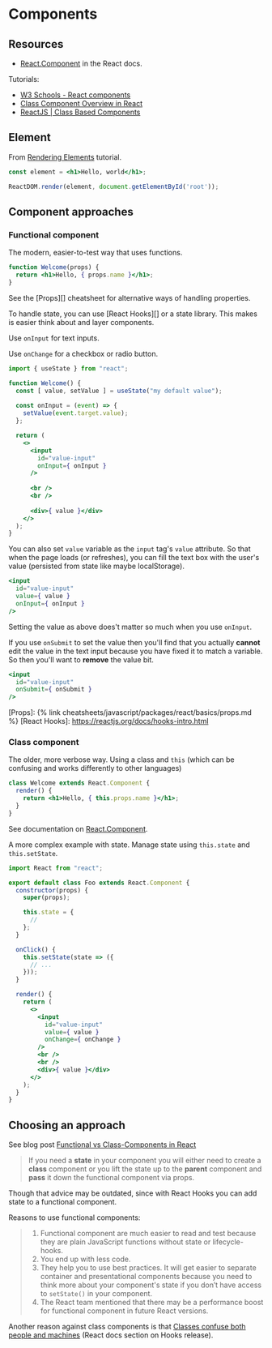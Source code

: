 # Components


## Resources

- [React.Component](https://reactjs.org/docs/react-component.html) in the React docs.

Tutorials:

- [W3 Schools - React components](https://www.w3schools.com/react/react_components.asp)
- [Class Component Overview in React](https://www.digitalocean.com/community/tutorials/react-class-components)
- [ReactJS \| Class Based Components](https://www.geeksforgeeks.org/reactjs-class-based-components/)


## Element

From [Rendering Elements](https://reactjs.org/docs/rendering-elements.html) tutorial.

```jsx
const element = <h1>Hello, world</h1>;

ReactDOM.render(element, document.getElementById('root'));
```


## Component approaches

### Functional component

The modern, easier-to-test way that uses functions. 

```jsx
function Welcome(props) {
  return <h1>Hello, { props.name }</h1>;
}
```

See the [Props][] cheatsheet for alternative ways of handling properties.

To handle state, you can use [React Hooks][] or a state library. This makes is easier think about and layer components.

Use `onInput` for text inputs.

Use `onChange` for a checkbox or radio button.

```jsx
import { useState } from "react";

function Welcome() {
  const [ value, setValue ] = useState("my default value");
  
  const onInput = (event) => {
    setValue(event.target.value);
  };

  return (
    <>
      <input
        id="value-input"
        onInput={ onInput }
      />
      
      <br />
      <br />
      
      <div>{ value }</div>
    </>
  );
}
```

You can also set `value` variable as the `input` tag's `value` attribute. So that when the page loads (or refreshes), you can fill the text box with the user's value (persisted from state like maybe localStorage).

```jsx
<input
  id="value-input"
  value={ value }
  onInput={ onInput }
/>
```

Setting the value as above does't matter so much when you use `onInput`.

If you use `onSubmit` to set the value then you'll find that you actually **cannot** edit the value in the text input because you have fixed it to match a variable. So then you'll want to **remove** the value bit.

```jsx
<input
  id="value-input"
  onSubmit={ onSubmit }
/>
```

[Props]: {% link cheatsheets/javascript/packages/react/basics/props.md %}
[React Hooks]: https://reactjs.org/docs/hooks-intro.html

### Class component

The older, more verbose way. Using a class and `this` (which can be confusing and works differently to other languages)

```jsx
class Welcome extends React.Component {
  render() {
    return <h1>Hello, { this.props.name }</h1>;
  }
}
```

See documentation on [React.Component](https://reactjs.org/docs/react-component.html).

A more complex example with state. Manage state using `this.state` and `this.setState`.

```jsx
import React from "react";

export default class Foo extends React.Component {
  constructor(props) {
    super(props);

    this.state = {
      // 
    };
  }

  onClick() {
    this.setState(state => ({
      // ...
    }));
  }

  render() {
    return (
      <>
        <input
          id="value-input"
          value={ value }
          onChange={ onChange }
        />
        <br />
        <br />
        <div>{ value }</div>
      </>
    );
  }
}
```


## Choosing an approach

See blog post [Functional vs Class-Components in React](https://medium.com/@Zwenza/functional-vs-class-components-in-react-231e3fbd7108)

> If you need a **state** in your component you will either need to create a **class** component or you lift the state up to the **parent** component and **pass** it down the functional component via props.

Though that advice may be outdated, since with React Hooks you can add state to a functional component.

Reasons to use functional components:

> 1. Functional component are much easier to read and test because they are plain JavaScript functions without state or lifecycle-hooks.
> 2. You end up with less code.
> 3. They help you to use best practices. It will get easier to separate container and presentational components because you need to think more about your component's state if you don’t have access to `setState()` in your component.
> 4. The React team mentioned that there may be a performance boost for functional component in future React versions.

Another reason against class components is that [Classes confuse both people and machines](https://reactjs.org/docs/hooks-intro.html#classes-confuse-both-people-and-machines) (React docs section on Hooks release).

